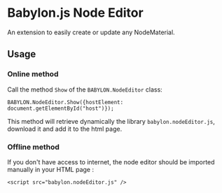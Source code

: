 # Babylon.js Node Editor

An extension to easily create or update any NodeMaterial.

## Usage
### Online method
Call the method `Show` of the `BABYLON.NodeEditor` class: 
```
BABYLON.NodeEditor.Show({hostElement: document.getElementById("host")});
```
This method will retrieve dynamically the library `babylon.nodeEditor.js`, download it and add
it to the html page.

### Offline method
If you don't have access to internet, the node editor should be imported manually in your HTML page :
```
<script src="babylon.nodeEditor.js" />
``` 
